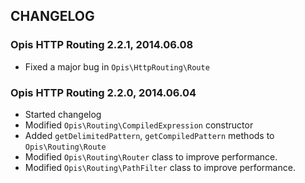 CHANGELOG
-------------
### Opis HTTP Routing 2.2.1, 2014.06.08

* Fixed a major bug in `Opis\HttpRouting\Route`

### Opis HTTP Routing 2.2.0, 2014.06.04

* Started changelog
* Modified `Opis\Routing\CompiledExpression` constructor
* Added `getDelimitedPattern`, `getCompiledPattern` methods to `Opis\Routing\Route`
* Modified `Opis\Routing\Router` class to improve performance.
* Modified `Opis\Routing\PathFilter` class to improve performance.

